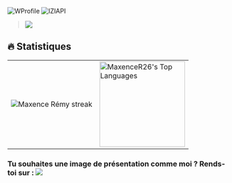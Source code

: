 ![WProfile](https://usefull-api.herokuapp.com/WProfile/MaxenceR26/Python,%20Java,%20Js/Je%20suis%20%C3%A2g%C3%A9%20de%2017%20ans,%20je%20suis%20pas-sionn%C3%A9%20par%20l%27informatique%20depuis%20%20petit)
![IZIAPI](https://iziapi.herokuapp.com/api/image/aa/default)
  
> <img src="https://readme-typing-svg.herokuapp.com/?size=21&color=75D3FF&width=408&height=59&lines=Python,+Dart,+Flutter+<3"/>
  
## 🔥 Statistiques

<table>
  <tr>
<td style="border:none;">
<!-- GitHub Readme Streak Stats - https://github.com/MaxenceR26/github-readme-streak-stats -->
<p align="center">
    <img alt="Maxence Rémy streak" src="https://github-readme-streak-stats.herokuapp.com/?user=MaxenceR26&theme=monokai-metallian&hide_border=true"/>
</p>
    </td>
    <td>
<img alt="MaxenceR26's Top Languages" src="https://github-readme-stats.vercel.app/api/top-langs/?username=MaxenceR26&langs_count=8&layout=compact&theme=react&hide_border=true&bg_color=1F222E&title_color=F85D7F&icon_color=F8D866&hide=Jupyter%20Notebook" height="192px"/>
    </td>
  </tr>
</table>

### Tu souhaites une image de présentation comme moi ? Rends-toi sur : <img src="https://readme-typing-svg.herokuapp.com/?size=21&color=75D3FF&width=408&height=49&lines=https://www.wprofile.cf/"/>
 
